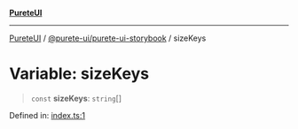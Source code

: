 [**PureteUI**](../../../README.md)

***

[PureteUI](../../../packages.md) / [@purete-ui/purete-ui-storybook](../README.md) / sizeKeys

# Variable: sizeKeys

> `const` **sizeKeys**: `string`[]

Defined in: [index.ts:1](https://github.com/zerok-cell/PureteUI/blob/main/libs/purete-ui-storybook/src/index.ts#L1)
